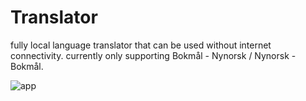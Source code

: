 # Translator

fully local language translator that can be used without internet connectivity.
currently only supporting Bokmål - Nynorsk / Nynorsk - Bokmål.

![app](https://github.com/HMaksumic/Translator/assets/162747280/13571660-75e3-4956-90e2-eb3cdb7b1c21)
